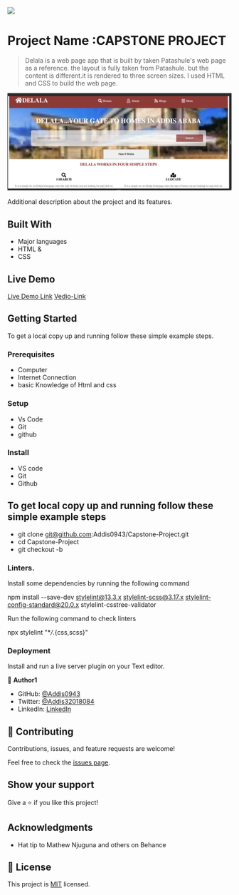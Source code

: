 ![](https://img.shields.io/badge/Microverse-blueviolet)

# Project Name :CAPSTONE PROJECT

> Delala is a web page app that is built by taken Patashule's web page as a reference. the layout is fully taken from Patashule. but the content is different.it is rendered to three screen sizes. I used HTML and CSS to build the web page.

![screenshot](./Assets/delala.png)

Additional description about the project and its features.

## Built With

- Major languages
- HTML &
- CSS

## Live Demo

[Live Demo Link](https://addis0943.github.io/Capstone-Project/)
[Vedio-Link](https://www.loom.com/share/34ba09836de349dd871da004903a9851)

## Getting Started

To get a local copy up and running follow these simple example steps.

### Prerequisites

- Computer
- Internet Connection
- basic Knowledge of Html and css

### Setup

- Vs Code
- Git
- github

### Install

- VS code
- Git
- Github

## To get local copy up and running follow these simple example steps

- git clone git@github.com:Addis0943/Capstone-Project.git
- cd Capstone-Project
- git checkout -b

### Linters.

Install some dependencies by running the following command

npm install --save-dev stylelint@13.3.x stylelint-scss@3.17.x stylelint-config-standard@20.0.x stylelint-csstree-validator

Run the following command to check linters

npx stylelint "\*_/_.{css,scss}"

### Deployment

Install and run a live server plugin on your Text editor.

👤 **Author1**

- GitHub: [@Addis0943](https://github.com/Addis0943)
- Twitter: [@Addis32018084](https://twitter.com/Addis32018084)
- LinkedIn: [LinkedIn](https://www.linkedin.com/in/addis-belete-134b98191/)

## 🤝 Contributing

Contributions, issues, and feature requests are welcome!

Feel free to check the [issues page](issues/).

## Show your support

Give a ⭐️ if you like this project!

## Acknowledgments

- Hat tip to Mathew Njuguna and others on Behance

## 📝 License

This project is [MIT](./LICENSE) licensed.
